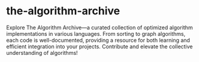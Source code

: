 # the-algorithm-archive
Explore The Algorithm Archive—a curated collection of optimized algorithm implementations in various languages. From sorting to graph algorithms, each code is well-documented, providing a resource for both learning and efficient integration into your projects. Contribute and elevate the collective understanding of algorithms!
